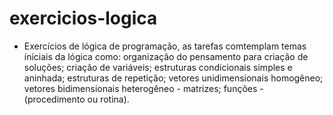 # exercicios-logica
- Exercícios de lógica de programação, as tarefas comtemplam temas íníciais da lógica como: organização do pensamento para criação de soluções; criação de variáveis;
estruturas condicionais simples e aninhada; estruturas de repetição; vetores unidimensionais homogêneo; vetores bidimensionais heterogêneo - matrizes; 
funções - (procedimento ou rotina). 

